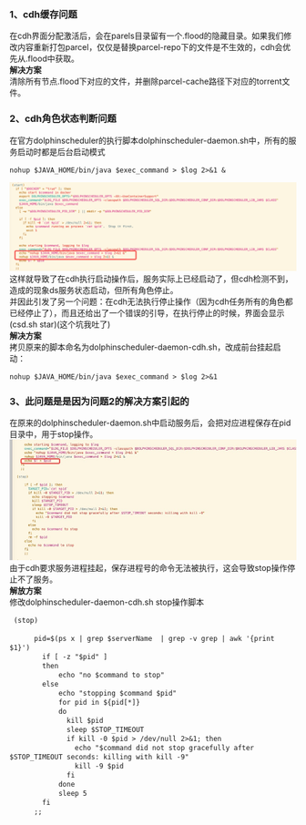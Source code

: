 ### 1、cdh缓存问题
在cdh界面分配激活后，会在parels目录留有一个.flood的隐藏目录。如果我们修改内容重新打包parcel，仅仅是替换parcel-repo下的文件是不生效的，cdh会优先从.flood中获取。  
**解决方案**  
清除所有节点.flood下对应的文件，并删除parcel-cache路径下对应的torrent文件。
### 2、cdh角色状态判断问题
在官方dolphinscheduler的执行脚本dolphinscheduler-daemon.sh中，所有的服务启动时都是后台启动模式
```shell script
nohup $JAVA_HOME/bin/java $exec_command > $log 2>&1 &
```
![start](./img/start.png)
这样就导致了在cdh执行启动操作后，服务实际上已经启动了，但cdh检测不到，造成的现象ds服务状态启动，但所有角色停止。  
并因此引发了另一个问题：在cdh无法执行停止操作（因为cdh任务所有的角色都已经停止了），而且还给出了一个错误的引导，在执行停止的时候，界面会显示 (csd.sh star)(这个坑我吐了)  
**解决方案**  
拷贝原来的脚本命名为dolphinscheduler-daemon-cdh.sh，改成前台挂起启动：
```shell script
nohup $JAVA_HOME/bin/java $exec_command > $log 2>&1
```


### 3、此问题是是因为问题2的解决方案引起的
在原来的dolphinscheduler-daemon.sh中启动服务后，会把对应进程保存在pid目录中，用于stop操作。
![stop](./img/stop.png)
由于cdh要求服务进程挂起，保存进程号的命令无法被执行，这会导致stop操作停止不了服务。  
**解放方案**  
修改dolphinscheduler-daemon-cdh.sh stop操作脚本
```shell script
 (stop)

      pid=$(ps x | grep $serverName  | grep -v grep | awk '{print $1}')
        if [ -z "$pid" ]
        then
            echo "no $command to stop"
        else
            echo "stopping $command $pid"
            for pid in ${pid[*]}
            do
              kill $pid
              sleep $STOP_TIMEOUT
              if kill -0 $pid > /dev/null 2>&1; then
                echo "$command did not stop gracefully after $STOP_TIMEOUT seconds: killing with kill -9"
                kill -9 $pid
              fi
            done
            sleep 5
        fi
      ;;
```
